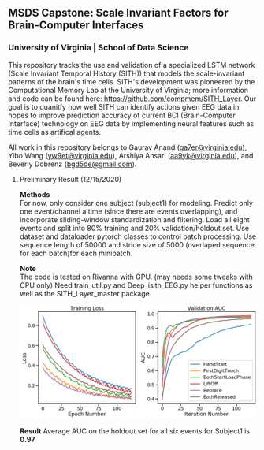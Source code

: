 ## MSDS Capstone: Scale Invariant Factors for Brain-Computer Interfaces 
### University of Virginia | School of Data Science 

This repository tracks the use and validation of a specialized LSTM network (Scale Invariant Temporal History (SITH)) that models the scale-invariant patterns of the brain's time cells. SITH's development was pioneered by the Computational Memory Lab at the University of Virginia; more information and code can be found here: https://github.com/compmem/SITH_Layer. Our goal is to quanitfy how well SITH can identify actions given EEG data in hopes to improve prediction accuracy of current BCI (Brain-Computer Interface) technology on EEG data by implementing neural features such as time cells as artifical agents. 

All work in this repository belongs to Gaurav Anand (ga7er@virginia.edu), Yibo Wang (yw9et@virginia.edu), Arshiya Ansari (aa9yk@virginia.edu), and Beverly Dobrenz (bgd5de@gmail.com). 

1. Preliminary Result (12/15/2020)

	**Methods**  
	For now, only consider one subject (subject1) for modeling. Predict only one event/channel a time (since there are events overlapping), and incorporate sliding-window standardization and filtering.
	Load all eight events and split into 80% training and 20% validation/holdout set.
	Use dataset and dataloader pytorch classes to control batch processing.
	Use sequence length of 50000 and stride size of 5000 (overlaped sequence for each batch)for each minibatch.

	**Note**  
	The code is tested on Rivanna with GPU. (may needs some tweaks with CPU only)
	Need train_util.py and Deep_isith_EEG.py helper functions as well as the SITH_Layer_master package
	
	![plot](./subject1_result_deep_isith.png)
	
	**Result**
	Average AUC on the holdout set for all six events for Subject1 is **0.97**
